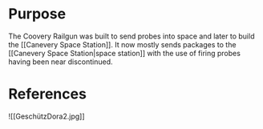 # Purpose
The Coovery Railgun was built to send probes into space and later to build the [[Canevery Space Station]]. It now mostly sends packages to the [[Canevery Space Station|space station]] with the use of firing probes having been near discontinued.
# References
![[GeschützDora2.jpg]]